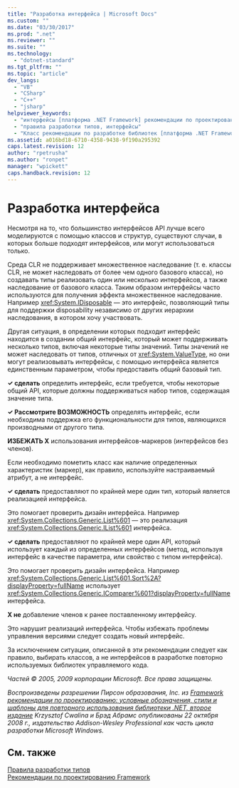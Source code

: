 ```yaml
---
title: "Разработка интерфейса | Microsoft Docs"
ms.custom: ""
ms.date: "03/30/2017"
ms.prod: ".net"
ms.reviewer: ""
ms.suite: ""
ms.technology: 
  - "dotnet-standard"
ms.tgt_pltfrm: ""
ms.topic: "article"
dev_langs: 
  - "VB"
  - "CSharp"
  - "C++"
  - "jsharp"
helpviewer_keywords: 
  - "интерфейсы [платформа .NET Framework] рекомендации по проектированию"
  - "правила разработки типов, интерфейсы"
  - "Класс рекомендации по разработке библиотек [платформа .NET Framework] интерфейсов"
ms.assetid: a016bd18-6710-4358-9438-9f190a295392
caps.latest.revision: 12
author: "rpetrusha"
ms.author: "ronpet"
manager: "wpickett"
caps.handback.revision: 12
---
```

# Разработка интерфейса
Несмотря на то, что большинство интерфейсов API лучше всего моделируются с помощью классов и структур, существуют случаи, в которых больше подходят интерфейсов, или могут использоваться только.  
  
 Среда CLR не поддерживает множественное наследование \(т. е. классы CLR, не может наследовать от более чем одного базового класса\), но создавать типы реализовать один или несколько интерфейсов, а также наследование от базового класса. Таким образом интерфейсы часто используются для получения эффекта множественное наследование. Например <xref:System.IDisposable> — это интерфейс, позволяющий типы для поддержки disposability независимо от других иерархии наследования, в котором хочу участвовать.  
  
 Другая ситуация, в определении которых подходит интерфейс находится в создании общий интерфейс, который может поддерживать несколько типов, включая некоторые типы значений. Типы значений не может наследовать от типов, отличных от <xref:System.ValueType>, но они могут реализовывать интерфейсы, с помощью интерфейса является единственным параметром, чтобы предоставить общий базовый тип.  
  
 **✓ сделать** определить интерфейс, если требуется, чтобы некоторые общий API, которые должны поддерживаться набор типов, содержащая значение типа.  
  
 **✓ Рассмотрите ВОЗМОЖНОСТЬ** определять интерфейс, если необходима поддержка его функциональности для типов, являющихся производными от другого типа.  
  
 **ИЗБЕЖАТЬ X** использования интерфейсов\-маркеров \(интерфейсов без членов\).  
  
 Если необходимо пометить класс как наличие определенных характеристик \(маркер\), как правило, используйте настраиваемый атрибут, а не интерфейс.  
  
 **✓ сделать** предоставляют по крайней мере один тип, который является реализацией интерфейса.  
  
 Это помогает проверить дизайн интерфейса. Например <xref:System.Collections.Generic.List%601> — это реализация <xref:System.Collections.Generic.IList%601> интерфейса.  
  
 **✓ сделать** предоставляют по крайней мере один API, который использует каждый из определенных интерфейсов \(метод, используя интерфейс в качестве параметра, или свойство с типом интерфейса\).  
  
 Это помогает проверить дизайн интерфейса. Например <xref:System.Collections.Generic.List%601.Sort%2A?displayProperty=fullName> использует <xref:System.Collections.Generic.IComparer%601?displayProperty=fullName> интерфейса.  
  
 **X не** добавление членов к ранее поставленному интерфейсу.  
  
 Это нарушит реализаций интерфейса. Чтобы избежать проблемы управления версиями следует создать новый интерфейс.  
  
 За исключением ситуации, описанной в эти рекомендации следует как правило, выбирать классов, а не интерфейсов в разработке повторно используемых библиотек управляемого кода.  
  
 *Частей © 2005, 2009 корпорации Microsoft. Все права защищены.*  
  
 *Воспроизведены разрешении Пирсон образования, Inc. из [Framework рекомендации по проектированию: условные обозначения, стили и шаблоны для повторного использования библиотеки .NET, второе издание](http://www.informit.com/store/framework-design-guidelines-conventions-idioms-and-9780321545619) Krzysztof Cwalina и Брэд Абрамс опубликованы 22 октября 2008 г., издательство Addison\-Wesley Professional как часть цикла разработки Microsoft Windows.*  
  
## См. также  
 [Правила разработки типов](../../../docs/standard/design-guidelines/type.md)   
 [Рекомендации по проектированию Framework](../../../docs/standard/design-guidelines/index.md)